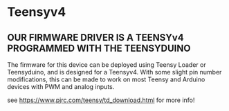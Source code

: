 # Teensyv4
 
## OUR FIRMWARE DRIVER IS A TEENSYv4 PROGRAMMED WITH THE TEENSYDUINO

The firmware for this device can be deployed using Teensy Loader or Teensyduino, and is designed for a Teensyv4. With some slight pin number modifications, this can be made to work on most Teensy and Arduino devices with PWM and analog inputs.

see https://www.pjrc.com/teensy/td_download.html for more info!
